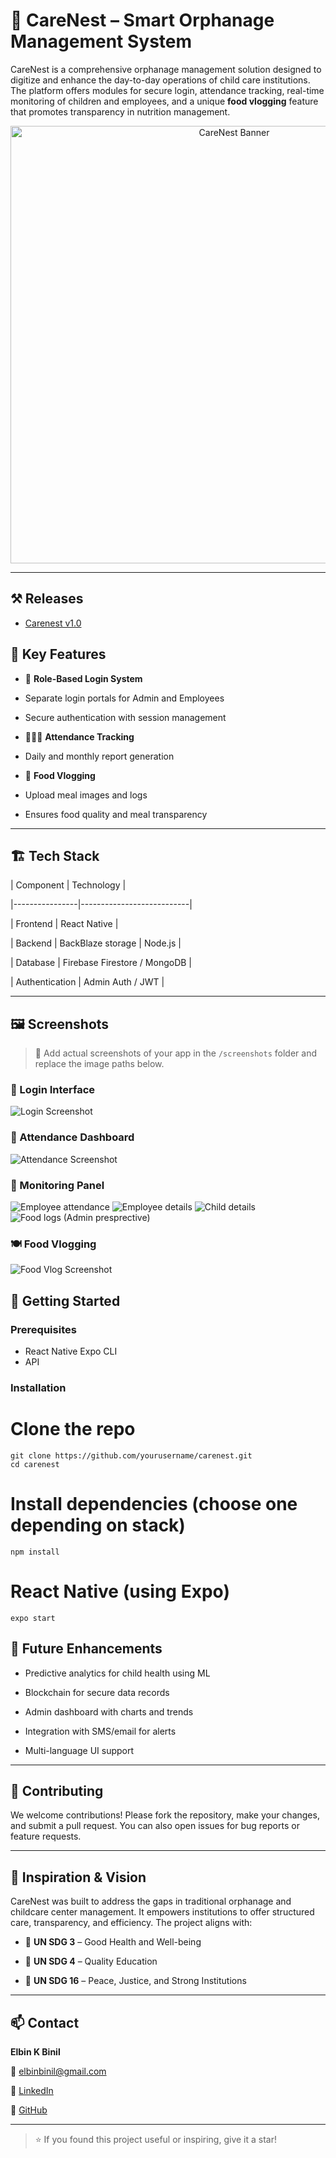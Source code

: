 # 🌟 CareNest – Smart Orphanage Management System

CareNest is a comprehensive orphanage management solution designed to digitize and enhance the day-to-day operations of child care institutions. The platform offers modules for secure login, attendance tracking, real-time monitoring of children and employees, and a unique **food vlogging** feature that promotes transparency in nutrition management.

<p  align="center">

<img  src="screenshots/Care nest.png"  alt="CareNest Banner"  width="700" />

</p>

---

## ⚒️ Releases

- [Carenest v1.0](https://github.com/ElbinBinil/carenest-frontend/releases/tag/v1.0)

## 📱 Key Features

- 🔐 **Role-Based Login System**

- Separate login portals for Admin and Employees

- Secure authentication with session management

- 🧒👩‍🏫 **Attendance Tracking**

- Daily and monthly report generation

- 🍱 **Food Vlogging**

- Upload meal images and logs

- Ensures food quality and meal transparency

---

## 🏗️ Tech Stack

| Component | Technology |

|----------------|---------------------------|

| Frontend | React Native |

| Backend | BackBlaze storage | Node.js |

| Database | Firebase Firestore / MongoDB |

| Authentication | Admin Auth / JWT |

---

## 🖼️ Screenshots

> 📸 Add actual screenshots of your app in the `/screenshots` folder and replace the image paths below.

### 🔐 Login Interface

![Login Screenshot](screenshots/login.jpg)

### 📅 Attendance Dashboard

![Attendance Screenshot](screenshots/attendance.jpg)

### 🎥 Monitoring Panel

![Employee attendance](screenshots/monitor.jpg)
![Employee details](screenshots/monitor2.jpg)
![Child details](screenshots/monitor3.jpg)
![Food logs  (Admin presprective)](screenshots/monitor4.jpg)

### 🍽️ Food Vlogging

![Food Vlog Screenshot](screenshots/foodlog.jpg)

## 🚀 Getting Started

### Prerequisites

- React Native Expo CLI
- API

### Installation

# Clone the repo

```
git clone https://github.com/yourusername/carenest.git
cd carenest
```

# Install dependencies (choose one depending on stack)

`npm install`

# React Native (using Expo)

`expo start`

## 📌 Future Enhancements

- Predictive analytics for child health using ML

- Blockchain for secure data records

- Admin dashboard with charts and trends

- Integration with SMS/email for alerts

- Multi-language UI support

---

## 🤝 Contributing

We welcome contributions! Please fork the repository, make your changes, and submit a pull request. You can also open issues for bug reports or feature requests.

---

## 🧠 Inspiration & Vision

CareNest was built to address the gaps in traditional orphanage and childcare center management. It empowers institutions to offer structured care, transparency, and efficiency. The project aligns with:

- 📌 **UN SDG 3** – Good Health and Well-being

- 📌 **UN SDG 4** – Quality Education

- 📌 **UN SDG 16** – Peace, Justice, and Strong Institutions

---

## 📫 Contact

**Elbin K Binil**

📧 [elbinbinil@gmail.com](mailto:elbinbinil@gmail.com)

🔗 [LinkedIn](https://linkedin.com/in/elbinbinil)

📌 [GitHub](https://github.com/elbinbinil)

---

> ⭐ If you found this project useful or inspiring, give it a star!
